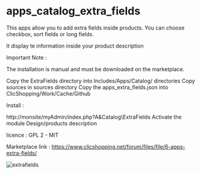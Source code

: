 # apps_catalog_extra_fields


This apps allow you to add extra fields inside products. You can choose checkbox, sort fields or long fields.

It display te information inside your product description 


Important Note :

 
The installation is manual and must be downloaded on the marketplace.

Copy the ExtraFields directory into  Includes/Apps/Catalog/ directories
Copy sources in sources directory
Copy the apps_extra_fields.json into ClicShopping/Work/Cache/Github

Install :

http://monsite/myAdmin/index.php?A&Catalog\ExtraFields
Activate the module Design/products description

licence  : GPL 2 - MIT

Marketplace link : https://www.clicshopping.net/forum/files/file/6-apps-extra-fields/

![extrafields](https://github.com/ClicShoppingOfficialModulesV3/apps_extra_fields/blob/master/ModuleInfosJson/extrafields_admin.png)
